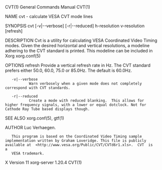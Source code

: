 CVT(1)                                                                                     General Commands Manual                                                                                     CVT(1)



NAME
       cvt - calculate VESA CVT mode lines

SYNOPSIS
       cvt [-v|--verbose] [-r|--reduced] h-resolution v-resolution [refresh]

DESCRIPTION
       Cvt is a utility for calculating VESA Coordinated Video Timing modes.  Given the desired horizontal and vertical resolutions, a modeline adhering to the CVT standard is printed. This modeline can be
       included in Xorg xorg.conf(5)


OPTIONS
       refresh Provide a vertical refresh rate in Hz.  The CVT standard prefers either 50.0, 60.0, 75.0 or 85.0Hz.  The default is 60.0Hz.

       -v|--verbose
               Warn verbosely when a given mode does not completely correspond with CVT standards.

       -r|--reduced
               Create a mode with reduced blanking.  This allows for higher frequency signals, with a lower or equal dotclock. Not for Cathode Ray Tube based displays though.


SEE ALSO
       xorg.conf(5), gtf(1)

AUTHOR
       Luc Verhaegen.

       This program is based on the Coordinated Video Timing sample implementation written by Graham Loveridge. This file is publicly available at  <http://www.vesa.org/Public/CVT/CVTd6r1.xls>.  CVT  is  a
       VESA trademark.



X Version 11                                                                                  xorg-server 1.20.4                                                                                       CVT(1)
